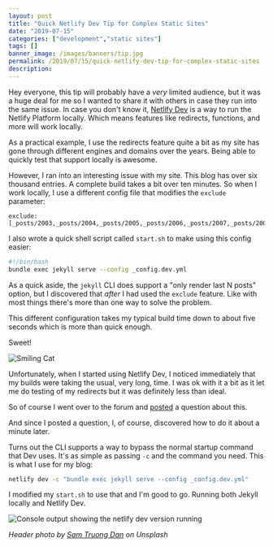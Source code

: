 ```yaml
---
layout: post
title: "Quick Netlify Dev Tip for Complex Static Sites"
date: "2019-07-15"
categories: ["development","static sites"]
tags: []
banner_image: /images/banners/tip.jpg
permalink: /2019/07/15/quick-netlify-dev-tip-for-complex-static-sites
description: 
---
```


Hey everyone, this tip will probably have a *very* limited audience, but it was a huge deal for me so I wanted to share it with others in case they run into the same issue. In case you don't know it, [Netlify Dev](https://www.netlify.com/products/dev/) is a way to run the Netlify Platform locally. Which means features like redirects, functions, and more will work locally. 

As a practical example, I use the redirects feature quite a bit as my site has gone through different engines and domains over the years. Being able to quickly test that support locally is awesome. 

However, I ran into an interesting issue with my site. This blog has over six thousand entries. A complete build takes a bit over ten minutes. So when I work locally, I use a different config file that modifies the `exclude` parameter:

```
exclude: [_posts/2003,_posts/2004,_posts/2005,_posts/2006,_posts/2007,_posts/2008,_posts/2009,_posts/2010,_posts/2011,_posts/2012,_posts/2013,_posts/2014,_posts/2015,_posts/2016,_posts/2017,_posts/2018/01,_posts/2018/02,_posts/2018/03,_posts/2018/04,node_modules]
```

I also wrote a quick shell script called `start.sh` to make using this config easier:

```bash
#!/bin/bash
bundle exec jekyll serve --config _config.dev.yml 
```

As a quick aside, the `jekyll` CLI does support a "only render last N posts" option, but I discovered that *after* I had used the `exclude` feature. Like with most things there's more than one way to solve the problem.

This different configuration takes my typical build time down to about five seconds which is more than quick enough. 

Sweet!

<img src="https://static.raymondcamden.com/images/2019/07/happycat.jpg" alt="Smiling Cat" class="imgborder imgcenter">

Unfortunately, when I started using Netlify Dev, I noticed immediately that my builds were taking the usual, very long, time. I was ok with it a bit as it let me do testing of my redirects but it was definitely less than ideal.

So of course I went over to the forum and [posted](https://community.netlify.com/t/configure-jekyll-config-with-netlify-dev/2038/4) a question about this. 

And since I posted a question, I, of course, discovered how to do it about a minute later. 

Turns out the CLI supports a way to bypass the normal startup command that Dev uses. It's as simple as passing `-c` and the command you need. This is what I use for my blog:

```bash
netlify dev -c "bundle exec jekyll serve --config _config.dev.yml"
```

I modified my `start.sh` to use that and I'm good to go. Running both Jekyll locally and Netlify Dev.

<img src="https://static.raymondcamden.com/images/2019/07/nd1.jpg" alt="Console output showing the netlify dev version running" class="imgborder imgcenter">

<i>Header photo by <a href="https://unsplash.com/@sam_truong?utm_source=unsplash&utm_medium=referral&utm_content=creditCopyText">Sam Truong Dan</a> on Unsplash</i>